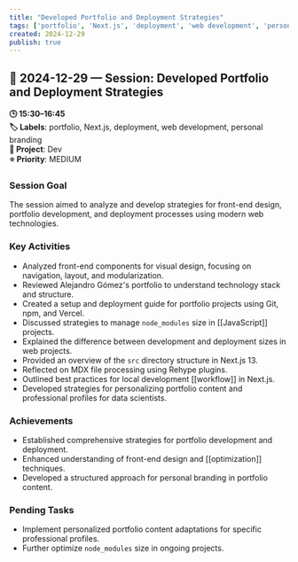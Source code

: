 ```yaml
---
title: "Developed Portfolio and Deployment Strategies"
tags: ['portfolio', 'Next.js', 'deployment', 'web development', 'personal branding']
created: 2024-12-29
publish: true
---
```


## 📅 2024-12-29 — Session: Developed Portfolio and Deployment Strategies

**🕒 15:30–16:45**  
**🏷️ Labels**: portfolio, Next.js, deployment, web development, personal branding  
**📂 Project**: Dev  
**⭐ Priority**: MEDIUM  


### Session Goal
The session aimed to analyze and develop strategies for front-end design, portfolio development, and deployment processes using modern web technologies.

### Key Activities
- Analyzed front-end components for visual design, focusing on navigation, layout, and modularization.
- Reviewed Alejandro Gómez's portfolio to understand technology stack and structure.
- Created a setup and deployment guide for portfolio projects using Git, npm, and Vercel.
- Discussed strategies to manage `node_modules` size in [[JavaScript]] projects.
- Explained the difference between development and deployment sizes in web projects.
- Provided an overview of the `src` directory structure in Next.js 13.
- Reflected on MDX file processing using Rehype plugins.
- Outlined best practices for local development [[workflow]] in Next.js.
- Developed strategies for personalizing portfolio content and professional profiles for data scientists.

### Achievements
- Established comprehensive strategies for portfolio development and deployment.
- Enhanced understanding of front-end design and [[optimization]] techniques.
- Developed a structured approach for personal branding in portfolio content.

### Pending Tasks
- Implement personalized portfolio content adaptations for specific professional profiles.
- Further optimize `node_modules` size in ongoing projects.
